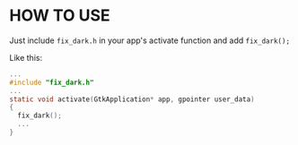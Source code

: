 # HOW TO USE
Just include `fix_dark.h` in your app's activate function and add `fix_dark();`

Like this:
```c
...
#include "fix_dark.h"
...
static void activate(GtkApplication* app, gpointer user_data)
{
  fix_dark();
  ...
}
```
